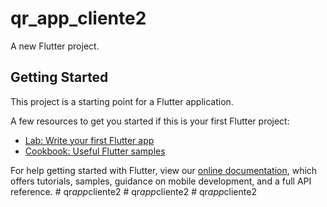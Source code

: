 # qr_app_cliente2

A new Flutter project.

## Getting Started

This project is a starting point for a Flutter application.

A few resources to get you started if this is your first Flutter project:

- [Lab: Write your first Flutter app](https://flutter.dev/docs/get-started/codelab)
- [Cookbook: Useful Flutter samples](https://flutter.dev/docs/cookbook)

For help getting started with Flutter, view our
[online documentation](https://flutter.dev/docs), which offers tutorials,
samples, guidance on mobile development, and a full API reference.
#   q r _ a p p _ c l i e n t e 2  
 #   q r _ a p p _ c l i e n t e 2  
 #   q r _ a p p _ c l i e n t e 2  
 
